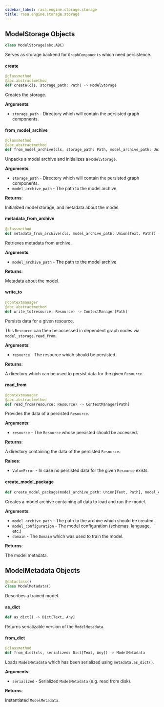 ```yaml
---
sidebar_label: rasa.engine.storage.storage
title: rasa.engine.storage.storage
---
```

## ModelStorage Objects

```python
class ModelStorage(abc.ABC)
```

Serves as storage backend for `GraphComponents` which need persistence.

#### create

```python
@classmethod
@abc.abstractmethod
def create(cls, storage_path: Path) -> ModelStorage
```

Creates the storage.

**Arguments**:

- `storage_path` - Directory which will contain the persisted graph components.

#### from\_model\_archive

```python
@classmethod
@abc.abstractmethod
def from_model_archive(cls, storage_path: Path, model_archive_path: Union[Text, Path]) -> Tuple[ModelStorage, ModelMetadata]
```

Unpacks a model archive and initializes a `ModelStorage`.

**Arguments**:

- `storage_path` - Directory which will contain the persisted graph components.
- `model_archive_path` - The path to the model archive.
  

**Returns**:

  Initialized model storage, and metadata about the model.

#### metadata\_from\_archive

```python
@classmethod
def metadata_from_archive(cls, model_archive_path: Union[Text, Path]) -> ModelMetadata
```

Retrieves metadata from archive.

**Arguments**:

- `model_archive_path` - The path to the model archive.
  

**Returns**:

  Metadata about the model.

#### write\_to

```python
@contextmanager
@abc.abstractmethod
def write_to(resource: Resource) -> ContextManager[Path]
```

Persists data for a given resource.

This `Resource` can then be accessed in dependent graph nodes via
`model_storage.read_from`.

**Arguments**:

- `resource` - The resource which should be persisted.
  

**Returns**:

  A directory which can be used to persist data for the given `Resource`.

#### read\_from

```python
@contextmanager
@abc.abstractmethod
def read_from(resource: Resource) -> ContextManager[Path]
```

Provides the data of a persisted `Resource`.

**Arguments**:

- `resource` - The `Resource` whose persisted should be accessed.
  

**Returns**:

  A directory containing the data of the persisted `Resource`.
  

**Raises**:

- `ValueError` - In case no persisted data for the given `Resource` exists.

#### create\_model\_package

```python
def create_model_package(model_archive_path: Union[Text, Path], model_configuration: GraphModelConfiguration, domain: Domain) -> ModelMetadata
```

Creates a model archive containing all data to load and run the model.

**Arguments**:

- `model_archive_path` - The path to the archive which should be created.
- `model_configuration` - The model configuration (schemas, language, etc.)
- `domain` - The `Domain` which was used to train the model.
  

**Returns**:

  The model metadata.

## ModelMetadata Objects

```python
@dataclass()
class ModelMetadata()
```

Describes a trained model.

#### as\_dict

```python
def as_dict() -> Dict[Text, Any]
```

Returns serializable version of the `ModelMetadata`.

#### from\_dict

```python
@classmethod
def from_dict(cls, serialized: Dict[Text, Any]) -> ModelMetadata
```

Loads `ModelMetadata` which has been serialized using `metadata.as_dict()`.

**Arguments**:

- `serialized` - Serialized `ModelMetadata` (e.g. read from disk).
  

**Returns**:

  Instantiated `ModelMetadata`.

